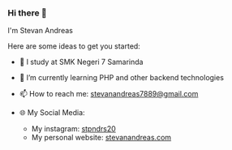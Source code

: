 ### Hi there 👋

I'm Stevan Andreas

Here are some ideas to get you started:
- 🏫 I study at SMK Negeri 7 Samarinda
- 🌱 I’m currently learning PHP and other backend technologies
- 📫 How to reach me: stevanandreas7889@gmail.com
- 🌐 My Social Media: 
        
     - My instagram: <a href="https://instagram.com/stpndrs20">stpndrs20</a>
     - My personal website: <a href="https://stevanandreas.com">stevanandreas.com</a>

